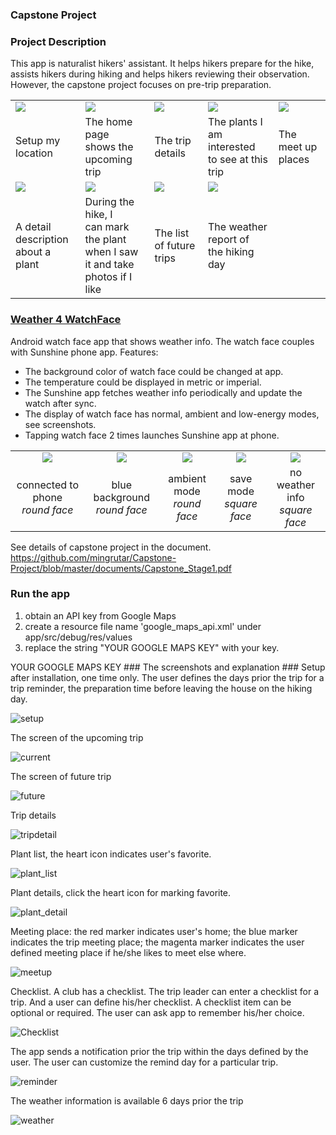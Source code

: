 ### Capstone Project ###

### Project Description ###
This app is naturalist hikers' assistant. It helps hikers prepare for the hike, assists hikers during hiking and helps hikers reviewing their observation. However, the capstone project focuses on pre-trip preparation. 


|  |  |  |  |  |
|:-----|:-----|:-----|:-----|:-----|
| ![](screenshoots/setup_my_location.png) | ![](screenshoots/current_trip.png) | ![](screenshoots/trip_detail.png) | ![](screenshoots/plant_list.png) | ![](screenshoots/meetat_user_defined.png) |
| Setup my location | The home page<br> shows the upcoming trip | The trip details | The plants I am interested<br>to see at this trip | The meet up places |
| ![](screenshoots/plant_detail_fav.png) | ![](screenshoots/plant_list_on_hike.png) | ![](screenshoots/future_trip.png) |![](screenshoots/weather.png) | |
| A detail description<br> about a plant | During the hike, I <br>can mark the plant <br>when I saw it and take <br>photos if I like | The list of future trips | The weather report of<br>the hiking day | |

<a id="watchface"></a>
### [Weather 4 WatchFace](https://github.com/mingrutar/WatchFace)
Android watch face app that shows weather info. The watch face couples with Sunshine phone app. Features:
* The background color of watch face could be changed at app. 
* The temperature could be displayed in metric or imperial. 
* The Sunshine app fetches weather info periodically and update the watch after sync. 
* The display of watch face has normal, ambient and low-energy modes, see screenshots. 
* Tapping watch face 2 times launches Sunshine app at phone.

|  |  |  |  |  |
|:-----:|:-----:|:-----:|:-----:|:-----:|
| ![](images/green_clear.png) | ![](images/blue_snow.png) | ![](images/ambient.png) | ![](images/save_mode.png) | ![](images/no_weatherInfo.png) |
| connected to phone<br>*round face* | blue background<br>*round face* | ambient mode<br>*round face* | save mode<br>*square face* | no weather info<br>*square face* |

See details of capstone project in the document.   
  https://github.com/mingrutar/Capstone-Project/blob/master/documents/Capstone_Stage1.pdf

### Run the app ###
1) obtain an API key from Google Maps
2) create a resource file name 'google_maps_api.xml' under app/src/debug/res/values
3) replace the string "YOUR GOOGLE MAPS KEY" with your key.
  <resources>
    <string name="google_maps_key" translatable="false" templateMergeStrategy="preserve">
    YOUR GOOGLE MAPS KEY
    </string>
</resources>
### The screenshots and explanation ###
Setup after installation, one time only. The user defines the days prior the trip for a trip reminder, the preparation time before leaving the house on the hiking day.

![setup](https://github.com/mingrutar/Capstone-Project/blob/master/screenshoots/setup_my_location.png?raw=true)

The screen of the upcoming trip

![current](https://github.com/mingrutar/Capstone-Project/blob/master/screenshoots/current_trip.png?raw=true)

The screen of future trip

![future](https://github.com/mingrutar/Capstone-Project/blob/master/screenshoots/future_trip.png?raw=true)

Trip details

![tripdetail](https://github.com/mingrutar/Capstone-Project/blob/master/screenshoots/trip_detail.png?raw=true)

Plant list, the heart icon indicates user's favorite.

![plant_list](https://github.com/mingrutar/Capstone-Project/blob/master/screenshoots/plant_list.png?raw=true)

Plant details, click the heart icon for marking favorite.

![plant_detail](https://github.com/mingrutar/Capstone-Project/blob/master/screenshoots/plant_detail_not_fav.png?raw=true)

Meeting place: the red marker indicates user's home; the blue marker indicates the trip meeting place; the magenta marker indicates the user defined meeting place if he/she likes to meet else where.  

![meetup](https://github.com/mingrutar/Capstone-Project/blob/master/screenshoots/meetat_user_defined.png?raw=true)

Checklist. A club has a checklist. The trip leader can enter a checklist for a trip. And a user can define his/her checklist. A checklist item can be optional or required. The user can ask app to remember his/her choice.

![Checklist](https://github.com/mingrutar/Capstone-Project/blob/master/screenshoots/checklist.png?raw=true)

The app sends a notification prior the trip within the days defined by the user. The user can customize the remind day for a particular trip.  

![reminder](https://github.com/mingrutar/Capstone-Project/blob/master/screenshoots/reminder_change_day.png?raw=true)

The weather information is available 6 days prior the trip

![weather](https://github.com/mingrutar/Capstone-Project/blob/master/screenshoots/weather.png?raw=true)
